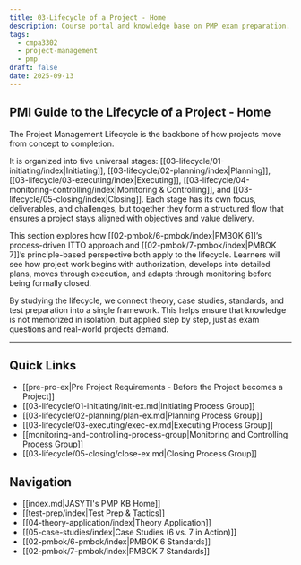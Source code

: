 ```yaml
---
title: 03-Lifecycle of a Project - Home
description: Course portal and knowledge base on PMP exam preparation.
tags:
  - cmpa3302
  - project-management
  - pmp
draft: false
date: 2025-09-13
---
```

## PMI Guide to the Lifecycle of a Project - Home
The Project Management Lifecycle is the backbone of how projects move from concept to completion. 

It is organized into five universal stages: [[03-lifecycle/01-initiating/index|Initiating]], [[03-lifecycle/02-planning/index|Planning]], [[03-lifecycle/03-executing/index|Executing]], [[03-lifecycle/04-monitoring-controlling/index|Monitoring & Controlling]], and [[03-lifecycle/05-closing/index|Closing]]. Each stage has its own focus, deliverables, and challenges, but together they form a structured flow that ensures a project stays aligned with objectives and value delivery.  

This section explores how [[02-pmbok/6-pmbok/index|PMBOK 6]]’s process-driven ITTO approach and [[02-pmbok/7-pmbok/index|PMBOK 7]]’s principle-based perspective both apply to the lifecycle. Learners will see how project work begins with authorization, develops into detailed plans, moves through execution, and adapts through monitoring before being formally closed. 

By studying the lifecycle, we connect theory, case studies, standards, and test preparation into a single framework. This helps ensure that knowledge is not memorized in isolation, but applied step by step, just as exam questions and real-world projects demand.

---
## Quick Links
- [[pre-pro-ex|Pre Project Requirements - Before the Project becomes a Project]]
- [[03-lifecycle/01-initiating/init-ex.md|Initiating Process Group]]
- [[03-lifecycle/02-planning/plan-ex.md|Planning Process Group]]
- [[03-lifecycle/03-executing/exec-ex.md|Executing Process Group]]
- [[monitoring-and-controlling-process-group|Monitoring and Controlling Process Group]]
- [[03-lifecycle/05-closing/close-ex.md|Closing Process Group]]
## Navigation
- [[index.md|JASYTI's PMP KB Home]]
- [[test-prep/index|Test Prep & Tactics]]
- [[04-theory-application/index|Theory Application]]
- [[05-case-studies/index|Case Studies (6 vs. 7 in Action)]]
- [[02-pmbok/6-pmbok/index|PMBOK 6 Standards]]
- [[02-pmbok/7-pmbok/index|PMBOK 7 Standards]]
